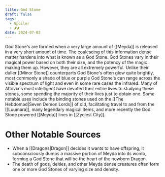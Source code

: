 ```yaml
---
title: God Stone
draft: false
tags:
  - Spoiler
  - 🌶🌶
date: 2024-07-02
---
```

God Stone's are formed when a very large amount of [[Meyda]] is released in a very short amount of time. The coalescing of this information dense matter hardens into what is known as a God Stone. God Stones vary in their magical power based on both their size, and the potency of the magic making them up. However, they are all extremely powerful. Unlike their duller [[Minor Stone]] counterparts God Stone's often glow quite brightly, most commonly a shade of blue or purple God Stone's can range across the visible spectrum of light and even in some rare cases the infrared. Many of Attovia's most intelligent have devoted their entire lives to studying these stones, some spending the majority of their lives just to obtain one. Some notable uses include the binding stones used on the [[The Hebdomad|Seven Demon Lords]] of old, facilitating travel to and from the [[Luumara]], many legendary magical items, and more recently the God Stone powered [[Meyda]] lines in [[Zyclest City]]. 

# Other Notable Sources

- When a [[Dragons|Dragon]] decides it wants to have offspring, it subconsciously dumps a massive portion of Meyda into its womb, forming a God Stone that will be the heart of the newborn Dragon.
- The death of gods, deities, and other Meyda dense creatures often form one or more God Stones of varying size and density.